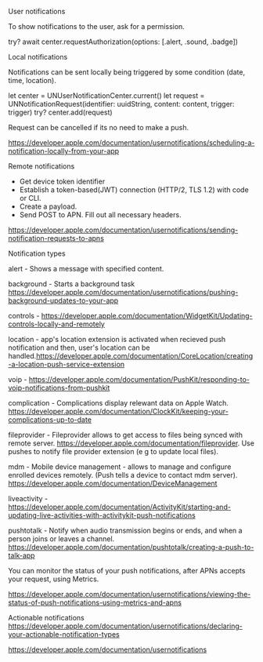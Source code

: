 User notifications  

To show notifications to the user, ask for a permission.

try? await center.requestAuthorization(options: [.alert, .sound, .badge])

Local notifications 

Notifications can be sent locally being triggered by some condition (date, time, location).

let center = UNUserNotificationCenter.current()
let request = UNNotificationRequest(identifier: uuidString, content: content, trigger: trigger)
try? center.add(request)

Request can be cancelled if its no need to make a push.

https://developer.apple.com/documentation/usernotifications/scheduling-a-notification-locally-from-your-app

Remote notifications

- Get device token identifier
- Establish a token-based(JWT) connection (HTTP/2, TLS 1.2) with code or CLI.
- Create a payload.
- Send POST to APN. Fill out all necessary headers.

https://developer.apple.com/documentation/usernotifications/sending-notification-requests-to-apns

Notification types

alert - Shows a message with specified content.

background - Starts a background task https://developer.apple.com/documentation/usernotifications/pushing-background-updates-to-your-app

controls - https://developer.apple.com/documentation/WidgetKit/Updating-controls-locally-and-remotely

location - app's location extension is activated when recieved push notification and then, user's location can be handled.https://developer.apple.com/documentation/CoreLocation/creating-a-location-push-service-extension

voip - https://developer.apple.com/documentation/PushKit/responding-to-voip-notifications-from-pushkit

complication - Complications display relewant data on Apple Watch. https://developer.apple.com/documentation/ClockKit/keeping-your-complications-up-to-date

fileprovider - Fileprovider allows to get access to files being synced with remote server. https://developer.apple.com/documentation/fileprovider. Use pushes to notify file provider extension (e g to update local files).

mdm - Mobile device management - allows to manage and configure enrolled devices remotely. (Push tells a device to contact mdm server). https://developer.apple.com/documentation/DeviceManagement

liveactivity - https://developer.apple.com/documentation/ActivityKit/starting-and-updating-live-activities-with-activitykit-push-notifications

pushtotalk - Notify when audio transmission begins or ends, and when a person joins or leaves a channel. https://developer.apple.com/documentation/pushtotalk/creating-a-push-to-talk-app


You can monitor the status of your push notifications, after APNs accepts your request, using Metrics.

https://developer.apple.com/documentation/usernotifications/viewing-the-status-of-push-notifications-using-metrics-and-apns


Actionable notifications
https://developer.apple.com/documentation/usernotifications/declaring-your-actionable-notification-types


https://developer.apple.com/documentation/usernotifications
